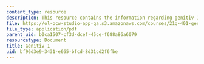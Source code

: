 ```yaml
---
content_type: resource
description: This resource contains the information regarding genitiv 1.
file: https://ol-ocw-studio-app-qa.s3.amazonaws.com/courses/21g-401-german-i-fall-2008/bf96d3e93431e665bfcd8d31cd2f6fbe_MIT21G_401F08_genitiv1.pdf
file_type: application/pdf
parent_uid: b0ca1507-cf3d-dcef-45ce-f688a86a6079
resourcetype: Document
title: Genitiv 1
uid: bf96d3e9-3431-e665-bfcd-8d31cd2f6fbe
---
```

